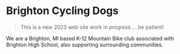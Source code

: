 # Brighton Cycling Dogs

> This is a new 2023 web site work in progress ... be patient!

We are a Brighton, MI based K-12 Mountain Bike club associated with Brighton High School, also supporting surrounding communities.

<!--@include: ./equipment.md-->

